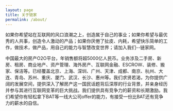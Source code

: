 ```yaml
---
layout: page
title: 关于链家
permalink: /about/
---
```

如果你希望站在互联网的风口浪潮之上，创造属于自己的事业；如果你希望与最优秀的人共事，创造令人激动的产品；如果你厌倦了扯皮、内耗，希望快乐简单的工作，做技术，做产品，用自己的能力与智慧改变世界；请加入我们--链家网。

中国最大的房产O2O平台，年销售额将超5000亿人民币。业务涉及二手房、新房、租房、商业地产、资产管理、海外房产、互联网金融、ESCROW、装修、搬家、保洁等。已经覆盖北京、上海、深圳、广州、天津、成都、南京、杭州、大连、青岛、苏州、重庆、厦门、武汉、长沙、惠州等。我们求贤若渴，为你提供广阔的发展空间，提供深入了解房产这一国民话题背后深厚的行业背景，并亲身经历并参与其进行互联网变革的巨大挑战。我们提供具有竞争力的薪资和长期激励。我们希望你有轻松拿下BAT等一线大公司offer的能力，有接受一份比BAT还有竞争力的薪水的自信。
